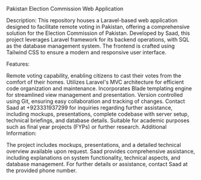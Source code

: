 Pakistan Election Commission Web Application

Description:
This repository houses a Laravel-based web application designed to facilitate remote voting in Pakistan, offering a comprehensive solution for the Election Commission of Pakistan. Developed by Saad, this project leverages Laravel framework for its backend operations, with SQL as the database management system. The frontend is crafted using Tailwind CSS to ensure a modern and responsive user interface.

Features:

Remote voting capability, enabling citizens to cast their votes from the comfort of their homes.
Utilizes Laravel's MVC architecture for efficient code organization and maintenance.
Incorporates Blade templating engine for streamlined view management and presentation.
Version controlled using Git, ensuring easy collaboration and tracking of changes.
Contact Saad at +923331937299 for inquiries regarding further assistance, including mockups, presentations, complete codebase with server setup, technical briefings, and database details.
Suitable for academic purposes such as final year projects (FYPs) or further research.
Additional Information:

The project includes mockups, presentations, and a detailed technical overview available upon request.
Saad provides comprehensive assistance, including explanations on system functionality, technical aspects, and database management.
For further details or assistance, contact Saad at the provided phone number.

